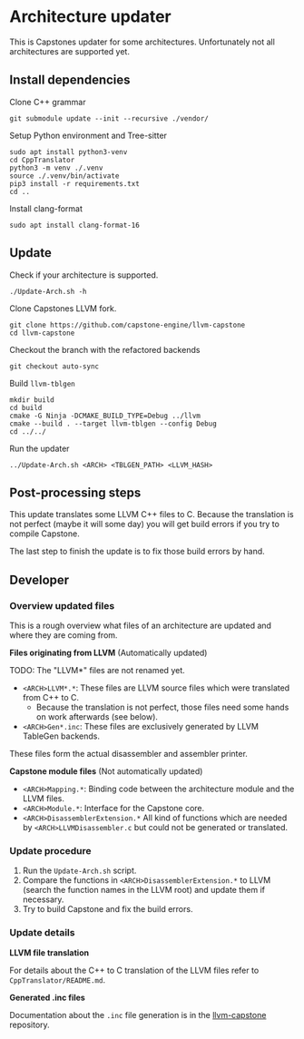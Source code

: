 # Architecture updater

This is Capstones updater for some architectures.
Unfortunately not all architectures are supported yet.

## Install dependencies

Clone C++ grammar

```
git submodule update --init --recursive ./vendor/
```

Setup Python environment and Tree-sitter

```
sudo apt install python3-venv
cd CppTranslator
python3 -m venv ./.venv
source ./.venv/bin/activate
pip3 install -r requirements.txt
cd ..
```

Install clang-format

```
sudo apt install clang-format-16
```

## Update

Check if your architecture is supported.

```
./Update-Arch.sh -h
```

Clone Capstones LLVM fork.

```
git clone https://github.com/capstone-engine/llvm-capstone
cd llvm-capstone
```

Checkout the branch with the refactored backends

```
git checkout auto-sync
```

Build `llvm-tblgen`

```
mkdir build
cd build
cmake -G Ninja -DCMAKE_BUILD_TYPE=Debug ../llvm
cmake --build . --target llvm-tblgen --config Debug
cd ../../
```

Run the updater

```
../Update-Arch.sh <ARCH> <TBLGEN_PATH> <LLVM_HASH>
```

## Post-processing steps

This update translates some LLVM C++ files to C.
Because the translation is not perfect (maybe it will some day)
you will get build errors if you try to compile Capstone.

The last step to finish the update is to fix those build errors by hand.

## Developer

### Overview updated files

This is a rough overview what files of an architecture are updated and where they are coming from.

**Files originating from LLVM** (Automatically updated)

TODO: The "<ARCH>LLVM*" files are not renamed yet.

- `<ARCH>LLVM*.*`: These files are LLVM source files which were translated from C++ to C.
  - Because the translation is not perfect, those files need some hands on work afterwards (see below).
- `<ARCH>Gen*.inc`: These files are exclusively generated by LLVM TableGen backends.

These files form the actual disassembler and assembler printer.

**Capstone module files** (Not automatically updated)

- `<ARCH>Mapping.*`: Binding code between the architecture module and the LLVM files.
- `<ARCH>Module.*`: Interface for the Capstone core.
- `<ARCH>DisassemblerExtension.*` All kind of functions which are needed by `<ARCH>LLVMDisassembler.c` but could not be generated or translated.

### Update procedure

1. Run the `Update-Arch.sh` script.
2. Compare the functions in `<ARCH>DisassemblerExtension.*` to LLVM (search the function names in the LLVM root)
and update them if necessary.
3. Try to build Capstone and fix the build errors.

### Update details

**LLVM file translation**

For details about the C++ to C translation of the LLVM files refer to `CppTranslator/README.md`.

**Generated .inc files**

Documentation about the `.inc` file generation is in the [llvm-capstone](https://github.com/capstone-engine/llvm-capstone) repository.
